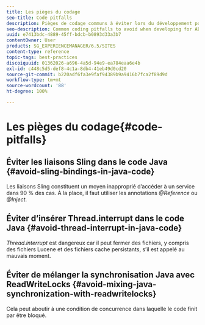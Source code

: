 ```yaml
---
title: Les pièges du codage
seo-title: Code pitfalls
description: Pièges de codage communs à éviter lors du développement pour AEM
seo-description: Common coding pitfalls to avoid when developing for AEM
uuid: e7413bdc-4889-45ff-bdcb-b0893d33a3b7
contentOwner: User
products: SG_EXPERIENCEMANAGER/6.5/SITES
content-type: reference
topic-tags: best-practices
discoiquuid: 01362026-a696-4a5d-94e9-ea784eaa6e4b
exl-id: c448c5d5-def8-4c1a-8db4-41eb49d0cd20
source-git-commit: b220adf6fa3e9faf94389b9a9416b7fca2f89d9d
workflow-type: tm+mt
source-wordcount: '88'
ht-degree: 100%

---
```


# Les pièges du codage{#code-pitfalls}

## Éviter les liaisons Sling dans le code Java {#avoid-sling-bindings-in-java-code}

Les liaisons Sling constituent un moyen inapproprié d’accéder à un service dans 90 % des cas. À la place, il faut utiliser les annotations *@Reference* ou *@Inject*.

## Éviter d’insérer Thread.interrupt dans le code Java {#avoid-thread-interrupt-in-java-code}

*Thread.interrupt* est dangereux car il peut fermer des fichiers, y compris des fichiers Lucene et des fichiers cache persistants, s’il est appelé au mauvais moment.

## Éviter de mélanger la synchronisation Java avec ReadWriteLocks {#avoid-mixing-java-synchronization-with-readwritelocks}

Cela peut aboutir à une condition de concurrence dans laquelle le code finit par être bloqué.
